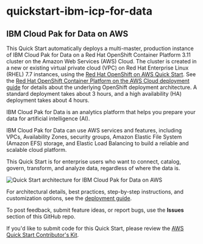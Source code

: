 # quickstart-ibm-icp-for-data
## IBM Cloud Pak for Data on AWS

This Quick Start automatically deploys a multi-master, production instance of IBM Cloud Pak for Data on a Red Hat OpenShift Container Platform 3.11 cluster on the Amazon Web Services (AWS) Cloud. The cluster is created in a new or existing virtual private cloud (VPC) on Red Hat Enterprise Linux (RHEL) 7.7 instances, using the [Red Hat OpenShift on AWS Quick Start](https://fwd.aws/w6mkA). See the [Red Hat OpenShift Container Platform on the AWS Cloud deployment guide](https://fwd.aws/dwpPW) for details about the underlying OpenShift deployment architecture. A standard deployment takes about 3 hours, and a high availability (HA) deployment takes about 4 hours. 

IBM Cloud Pak for Data is an analytics platform that helps you prepare your data for artificial intelligence (AI). 

IBM Cloud Pak for Data can use AWS services and features, including VPCs, Availability Zones, security groups, Amazon Elastic File System (Amazon EFS) storage, and Elastic Load Balancing to build a reliable and scalable cloud platform.

This Quick Start is for enterprise users who want to connect, catalog, govern, transform, and analyze data, regardless of where the data is.

![Quick Start architecture for IBM Cloud Pak for Data on AWS](https://d1.awsstatic.com/partner-network/QuickStart/datasheets/ibm-cloud-pak-for-data-on-aws-architecture.9381bd4f0600ac64f5d2656568373d4d8a744cf6.png)

For architectural details, best practices, step-by-step instructions, and customization options, see the [deployment guide](https://fwd.aws/AYp9v).

To post feedback, submit feature ideas, or report bugs, use the **Issues** section of this GitHub repo.

If you'd like to submit code for this Quick Start, please review the [AWS Quick Start Contributor's Kit](https://aws-quickstart.github.io/).
